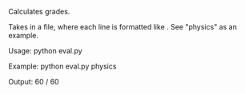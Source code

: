 Calculates grades.

Takes in a file, where each line is formatted like
<num> <denom> <optional params>. See "physics" as
an example.

Usage: python eval.py <file>

Example: python eval.py physics

Output: 60 / 60
